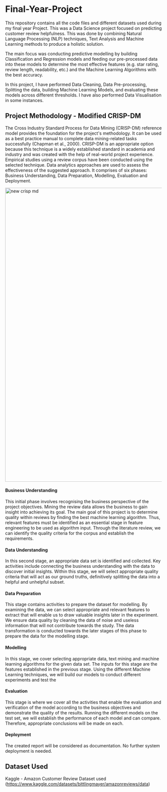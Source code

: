 # Final-Year-Project

This repository contains all the code files and different datasets used during my final year Project.
This was a Data Science project focused on predicting customer review helpfulness. This was done by 
combining Natural Language Processing (NLP) techniques, Text Analysis and Machine Learning methods to 
produce a holistic solution. 

The main focus was conducting predictive modelling by building Classification and Regression models and feeding 
our pre-processed data into these models to determine the most effective features 
(e.g. star rating, review length, readability, etc.) and the Machine Learning Algorithms with the best accuracy. 

In this project, I have performed Data Cleaning, Data Pre-processing, Splitting the data, building Machine Learning 
Models, and evaluating these models across different thresholds. I have also performed Data Visualisation in some instances.

## Project Methodology - Modified CRISP-DM
The Cross Industry Standard Process for Data Mining (CRISP-DM) reference model provides the foundation for the project's methodology. It can be used as a best practice manual to complete data mining-related tasks successfully (Chapman et al., 2000). CRISP-DM is an appropriate option because this technique is a widely established standard in academia and industry and was created with the help of real-world project experience. Empirical studies using a review corpus have been conducted using the selected technique. Data analytics approaches are used to assess the effectiveness of the suggested approach. It comprises of six phases: Business Understanding, Data Preparation, Modelling, Evaluation and Deployment. 

<img width="946" alt="new crisp md" src="https://github.com/Areefkk/Data-Science-Project-Amazon-dataset/assets/36210165/b93b2412-39e6-49bb-8220-779160d9f63e">

#### Business Understanding
This initial phase involves recognising the business perspective of the project objectives. Mining the review data allows the business to gain insight into achieving its goal. The main goal of this project is to determine quality within reviews by finding the best machine learning algorithm. Thus, relevant features must be identified as an essential stage in feature engineering to be used as algorithm input. Through the literature review, we can identify the quality criteria for the corpus and establish the requirements. 
#### Data Understanding
In this second stage, an appropriate data set is identified and collected. Key activities include connecting the business understanding with the data to discover initial insights. Within this stage, we will select appropriate quality criteria that will act as our ground truths, definitively splitting the data into a helpful and unhelpful subset.
#### Data Preparation
This stage contains activities to prepare the dataset for modelling. By examining the data, we can select appropriate and relevant features to extract that will enable us to draw valuable insights later in the experiment. We ensure data quality by cleaning the data of noise and useless information that will not contribute towards the study. The data transformation is conducted towards the later stages of this phase to prepare the data for the modelling stage.
#### Modelling
In this stage, we cover selecting appropriate data, text mining and machine learning algorithms for the given data set. The inputs for this stage are the features established in the previous stage. Using the different Machine Learning techniques, we will build our models to conduct different experiments and test the 
#### Evaluation
This stage is where we cover all the activities that enable the evaluation and verification of the model according to the business objectives and demonstrate the quality of the results. Running the different models on the test set, we will establish the performance of each model and can compare. Therefore, appropriate conclusions will be made on each. 
#### Deployment
The created report will be considered as documentation. No further system deployment is needed. 

## Dataset Used 
Kaggle - Amazon Customer Review Dataset used (https://www.kaggle.com/datasets/bittlingmayer/amazonreviews/data)
